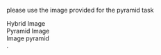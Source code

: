 
please use the image provided for the pyramid task

Hybrid Image </br>
Pyramid Image </br>
Image pyramid </br>
.


